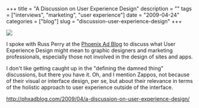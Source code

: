 +++
title = "A Discussion on User Experience Design"
description = ""
tags = ["interviews", "marketing", "user experience"]
date = "2009-04-24"
categories = ["blog"]
slug = "discussion-user-experience-design"
+++



  <div class="notebook-screenshot"><a href="http://phxadblog.com/2009/04/a-discussion-on-user-experience-design/"><img id='bluga-thumbnail-1574' class='bluga-thumbnail large' src='http://media.konigi.com/bluga/
wt49f1c037507b6.jpg'/></a></div><p>I spoke with Russ Perry at the <a href="http://phxadblog.com/2009/04/a-discussion-on-user-experience-design/">Phoenix Ad Blog</a> to discuss what User Experience Design might mean to graphic designers and marketing professionals, especially those not involved in the design of sites and apps. </p>
<p>I don't like getting caught up in the "defining the damned thing" discussions, but there you have it. Oh, and I mention Zappos, not because of their visual or interface design, per se, but about their relevance in terms of the holistic approach to user experience outside of the interface. </p>
    
  <a href="http://phxadblog.com/2009/04/a-discussion-on-user-experience-design/">http://phxadblog.com/2009/04/a-discussion-on-user-experience-design/</a>
